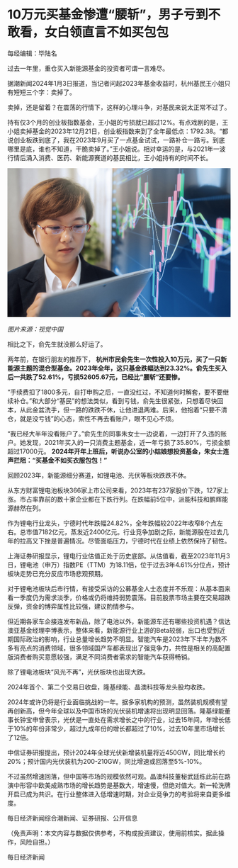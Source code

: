 # 10万元买基金惨遭“腰斩”，男子亏到不敢看，女白领直言不如买包包

每经编辑：毕陆名

过去一年里，重仓买入新能源基金的投资者可谓一言难尽。

据潮新闻2024年1月3日报道，当记者问起2023年基金收益时，杭州基民王小姐只有短短三个字：卖掉了。

卖掉，还是留着？在震荡的行情下，这样的心理斗争，对基民来说太正常不过了。

持有仅3个月的创业板指数基金，王小姐的亏损就已超过12%。有点戏剧的是，王小姐卖掉基金的2023年12月21日，创业板指数来到了全年最低点：1792.38。“都说创业板跌到底了，我在2023年9月买了一点基金试试，一路补仓一路亏。到底哪里是底，谁也不知道，干脆卖掉了。”王小姐说。相对幸运的是，与2021年一波行情后涌入消费、医药、新能源赛道的基民相比，王小姐持有的时间不长。

![96920023b21d7ae48dd1e9db782bcb9b.jpg](https://raw.githubusercontent.com/qqhsx/qqnews_image/main/2024/01/04/10万元买基金惨遭“腰斩”，男子亏到不敢看，女白领直言不如买包包/96920023b21d7ae48dd1e9db782bcb9b.jpg)

_图片来源：视觉中国_

相比之下，俞先生就没那么好运了。

两年前，在银行朋友的推荐下，
**杭州市民俞先生一次性投入10万元，买了一只新能源主题的混合型基金。2023年全年，这只基金跌幅达到23.32%。俞先生买入后一共跌了52.61%，亏损52605.67元，已经比“腰斩”还要惨。**

“手续费扣了1800多元，自打申购之后，一直没红过，不知道何时解套，要不要继续补仓。”和大部分“基民”的想法类似，看到亏钱，俞先生很紧张，只想着尽快回本，从此金盆洗手，但一路的跌跌不休，让他进退两难。后来，他抱着“只要不清仓，就是没亏钱”的心态，索性不再去看账户，眼不见心不烦。

“我已经大半年没看账户了。”俞先生的同事朱女士一边说着，一边打开了久违的账户。她发现，2021年买入的一只消费主题基金，近一年亏损了35.80%，亏损金额超过17000元。
**2024年开年上班后，听说办公室的小姑娘想投资基金，朱女士连声拦阻：“买基金不如买衣服包包！”**

回顾2023年，新能源细分赛道，如锂电池、光伏等板块跌跌不休。

从东方财富锂电池板块366家上市公司来看，2023年有237家股价下跌，127家上涨。市占率靠前的数十家企业都在下跌行列。在跌幅前5位中，派能科技和鹏辉能源赫然在列。

作为锂电行业龙头，宁德时代年跌幅24.82%，全年跌幅较2022年收窄8个点左右。总市值7182亿元，蒸发近2400亿元。行业竞争加剧之际，新能源股在过去几年的拉高又下挫是普遍情况。尽管面临压力，宁德时代在业绩上依然保持了韧性。

上海证券研报显示，锂电行业估值正处于历史底部。从估值看，截至2023年11月3日，锂电池（申万）指数PE（TTM）为18.11倍，位于过去3年4.61%分位点，预计板块走势已充分反应市场悲观预期。

对于锂电池板块后市行情，有接受采访的公募基金人士态度并不乐观：从基本面来看一季度仍为需求淡季，价格或仍将维持弱势震荡。目前股票市场主要在交易超跌反弹，资金的博弈属性比较强，建议酌情参与。

但近期各家车企接连发布新品，除了电池以外，新能源车还有哪些投资机遇？信达澳亚基金经理李博表示，整体来看，新能源行业上游的Beta较弱，出口也受到近期国际政治的影响，行业总量增长趋势不明显。智能汽车是2023年下半年为数不多有亮点的消费领域，很多领域国产车都表现出了强竞争力，共性是相关的高配置版消费者购买意愿较强，满足不同消费者需求的智能汽车获得畅销。

除了锂电池板块“风光不再”，光伏板块也出现大跌。

2024年首个、第二个交易日收盘，隆基绿能、晶澳科技等龙头股均收跌。

2024年或许仍将是行业面临挑战的一年。据多家机构的预测，虽然装机规模有望再创新高，但今年全球以及中国市场的光伏装机增速将出现明显回落。隆基绿能董事长钟宝申曾表示，光伏是一直处在需求增长之中的行业，过去15年间，年增长低于10%的年份非常少，超过九成年份的增长都超过了10%，过去10年里市场增长了12倍。

中信证券研报提出，预计2024年全球光伏新增装机量将近450GW，同比增长约20%；预计国内光伏装机为200-210GW，同比增速或回落至5%-10%。

不过虽然增速回落，但中国等市场的规模依然可观。晶澳科技董秘武廷栋此前在路演中形容中欧美成熟市场的增长趋势是基数大，增速慢，但绝对值大。新一轮洗牌开启已成为共识。在行业整体进入低增速时期，对企业竞争力的考验将来自更多维度。

每日经济新闻综合潮新闻、证券研报、公开信息

（免责声明：本文内容与数据仅供参考，不构成投资建议，使用前核实。据此操作，风险自担。）

每日经济新闻

